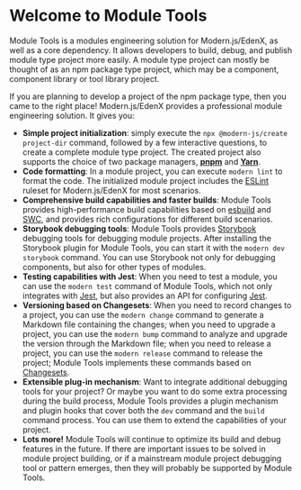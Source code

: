 # Welcome to Module Tools

Module Tools is a modules engineering solution for Modern.js/EdenX, as well as a core dependency. It allows developers to build, debug, and publish module type project more easily. A module type project can mostly be thought of as an npm package type project, which may be a component, component library or tool library project.

If you are planning to develop a project of the npm package type, then you came to the right place! Modern.js/EdenX provides a professional module engineering solution. It gives you:

- **Simple project initialization**: simply execute the `npx @modern-js/create project-dir` command, followed by a few interactive questions, to create a complete module type project. The created project also supports the choice of two package managers, [**pnpm**](https://pnpm.io/) and [**Yarn**](https://classic.yarnpkg.com/).
- **Code formatting**: In a module project, you can execute `modern lint` to format the code. The initialized module project includes the [ESLint](https://eslint.org/docs/latest/user-guide/core-concepts#what-is-eslint) ruleset for Modern.js/EdenX for most scenarios.
- **Comprehensive build capabilities and faster builds**: Module Tools provides high-performance build capabilities based on [esbuild](https://esbuild.github.io/getting-started/) and [SWC](https://swc.rs/), and provides rich configurations for different build scenarios.
- **Storybook debugging tools**: Module Tools provides [Storybook](https://storybook.js.org/) debugging tools for debugging module projects. After installing the Storybook plugin for Module Tools, you can start it with the `modern dev storybook` command. You can use Storybook not only for debugging components, but also for other types of modules.
- **Testing capabilities with Jest**: When you need to test a module, you can use the `modern test` command of Module Tools, which not only integrates with [Jest](https://jestjs.io/), but also provides an API for configuring [Jest](https://jestjs.io/docs/configuration).
- **Versioning based on Changesets**: When you need to record changes to a project, you can use the `modern change` command to generate a Markdown file containing the changes; when you need to upgrade a project, you can use the `modern bump` command to analyze and upgrade the version through the Markdown file; when you need to release a project, you can use the `modern release` command to release the project; Module Tools implements these commands based on [Changesets](https://github.com/changesets/changesets).
- **Extensible plug-in mechanism**: Want to integrate additional debugging tools for your project? Or maybe you want to do some extra processing during the build process, Module Tools provides a plugin mechanism and plugin hooks that cover both the `dev` command and the `build` command process. You can use them to extend the capabilities of your project.
- **Lots more!** Module Tools will continue to optimize its build and debug features in the future. If there are important issues to be solved in module project building, or if a mainstream module project debugging tool or pattern emerges, then they will probably be supported by Module Tools.
